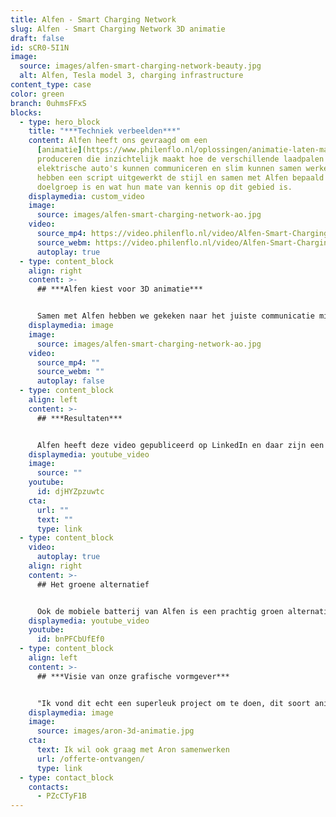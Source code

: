 ```yaml
---
title: Alfen - Smart Charging Network
slug: Alfen - Smart Charging Network 3D animatie
draft: false
id: sCR0-5I1N
image:
  source: images/alfen-smart-charging-network-beauty.jpg
  alt: Alfen, Tesla model 3, charging infrastructure
content_type: case
color: green
branch: 0uhmsFFxS
blocks:
  - type: hero_block
    title: "***Techniek verbeelden***"
    content: Alfen heeft ons gevraagd om een
      [animatie](https://www.philenflo.nl/oplossingen/animatie-laten-maken/) te
      produceren die inzichtelijk maakt hoe de verschillende laadpalen voor
      elektrische auto's kunnen communiceren en slim kunnen samen werken. Wij
      hebben een script uitgewerkt de stijl en samen met Alfen bepaald wie de
      doelgroep is en wat hun mate van kennis op dit gebied is.
    displaymedia: custom_video
    image:
      source: images/alfen-smart-charging-network-ao.jpg
    video:
      source_mp4: https://video.philenflo.nl/video/Alfen-Smart-Charging-Network-Philenflo.mp4
      source_webm: https://video.philenflo.nl/video/Alfen-Smart-Charging-Network-Philenflo.webm
      autoplay: true
  - type: content_block
    align: right
    content: >-
      ## ***Alfen kiest voor 3D animatie***


      Samen met Alfen hebben we gekeken naar het juiste communicatie middel. We hebben gekozen voor een [3D animatie](https://www.philenflo.nl/3d-animatie-laten-maken/), dit is een prachtige manier om je eigen wereld tot leven te brengen. Ook de laadpalen van Alfen zijn op deze manier super realistisch. De modellen in deze 3D animatie zijn de populaire EV's van 2020, dit voor extra herkenbaarheid.
    displaymedia: image
    image:
      source: images/alfen-smart-charging-network-ao.jpg
    video:
      source_mp4: ""
      source_webm: ""
      autoplay: false
  - type: content_block
    align: left
    content: >-
      ## ***Resultaten***


      Alfen heeft deze video gepubliceerd op LinkedIn en daar zijn een groot aantal likes op verschenen, ook het aantal views was zeer hoog. Dit zijn natuurlijk resultaten op views, maar de echte impact heeft het salesteam met deze video. De klanten begrijpen beter wat het aanbod is en kiezen daarom sneller voor de laadpaalinfrastructuur van Alfen.
    displaymedia: youtube_video
    image:
      source: ""
    youtube:
      id: djHYZpzuwtc
    cta:
      url: ""
      text: ""
      type: link
  - type: content_block
    video:
      autoplay: true
    align: right
    content: >-
      ## Het groene alternatief


      Ook de mobiele batterij van Alfen is een prachtig groen alternatief voor onder andere de diesel generator. Benieuwd hoe de batterij werkt en welke voordelen deze heeft? Bekijk dan onze 3D animatie en leer meer!
    displaymedia: youtube_video
    youtube:
      id: bnPFCbUfEf0
  - type: content_block
    align: left
    content: >-
      ## ***Visie van onze grafische vormgever***


      "Ik vond dit echt een superleuk project om te doen, dit soort animaties geven mij altijd een goed gevoel. Deze laadpalen zijn ook een belangrijke bijdrage aan de wereld van morgen, zodat iedereen straks makkelijk elektrisch kan gaan rijden." - Aron
    displaymedia: image
    image:
      source: images/aron-3d-animatie.jpg
    cta:
      text: Ik wil ook graag met Aron samenwerken
      url: /offerte-ontvangen/
      type: link
  - type: contact_block
    contacts:
      - PZcCTyF1B
---
```

